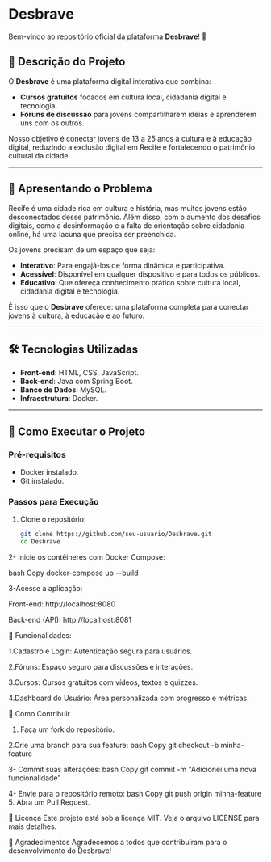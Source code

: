 # Desbrave


Bem-vindo ao repositório oficial da plataforma **Desbrave**! 🚀

## 📝 Descrição do Projeto
O **Desbrave** é uma plataforma digital interativa que combina:
- **Cursos gratuitos** focados em cultura local, cidadania digital e tecnologia.
- **Fóruns de discussão** para jovens compartilharem ideias e aprenderem uns com os outros.

Nosso objetivo é conectar jovens de 13 a 25 anos à cultura e à educação digital, reduzindo a exclusão digital em Recife e fortalecendo o patrimônio cultural da cidade.

---

## 🎯 Apresentando o Problema
Recife é uma cidade rica em cultura e história, mas muitos jovens estão desconectados desse patrimônio. Além disso, com o aumento dos desafios digitais, como a desinformação e a falta de orientação sobre cidadania online, há uma lacuna que precisa ser preenchida.

Os jovens precisam de um espaço que seja:
- **Interativo**: Para engajá-los de forma dinâmica e participativa.
- **Acessível**: Disponível em qualquer dispositivo e para todos os públicos.
- **Educativo**: Que ofereça conhecimento prático sobre cultura local, cidadania digital e tecnologia.

É isso que o **Desbrave** oferece: uma plataforma completa para conectar jovens à cultura, à educação e ao futuro.

---

## 🛠️ Tecnologias Utilizadas
- **Front-end**: HTML, CSS, JavaScript.
- **Back-end**: Java com Spring Boot.
- **Banco de Dados**: MySQL.
- **Infraestrutura**: Docker.

---

## 🚀 Como Executar o Projeto

### Pré-requisitos
- Docker instalado.
- Git instalado.

### Passos para Execução
1. Clone o repositório:
   ```bash
   git clone https://github.com/seu-usuario/Desbrave.git
   cd Desbrave

2- Inicie os contêineres com Docker Compose:

bash
Copy
docker-compose up --build

3-Acesse a aplicação:

Front-end: http://localhost:8080

Back-end (API): http://localhost:8081

🧩 Funcionalidades:

1.Cadastro e Login: Autenticação segura para usuários.

2.Fóruns: Espaço seguro para discussões e interações.

3.Cursos: Cursos gratuitos com vídeos, textos e quizzes.

4.Dashboard do Usuário: Área personalizada com progresso e métricas.

🤝 Como Contribuir
1. Faça um fork do repositório.

2.Crie uma branch para sua feature:
bash
Copy
git checkout -b minha-feature

3- Commit suas alterações:
bash
Copy
git commit -m "Adicionei uma nova funcionalidade"

4- Envie para o repositório remoto:
bash
Copy
git push origin minha-feature
5. Abra um Pull Request.


📄 Licença
Este projeto está sob a licença MIT. Veja o arquivo LICENSE para mais detalhes.

🙌 Agradecimentos
Agradecemos a todos que contribuíram para o desenvolvimento do Desbrave!
